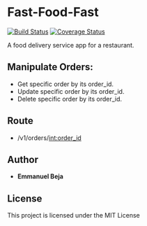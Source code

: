 # Fast-Food-Fast
[![Build Status](https://travis-ci.org/EmmanuelBeja/Fast-Food-Fast.svg?branch=ft-manipulateorder-160341506)](https://travis-ci.org/EmmanuelBeja/Fast-Food-Fast) [![Coverage Status](https://coveralls.io/repos/github/EmmanuelBeja/Fast-Food-Fast/badge.svg?branch=ft-manipulateorder-160341506)](https://coveralls.io/github/EmmanuelBeja/Fast-Food-Fast?branch=ft-manipulateorder-160341506)

A food delivery service app for a restaurant.

## Manipulate Orders:

 - Get specific order by its order_id.
 - Update specific order by its order_id.
 - Delete specific order by its order_id.


## Route

 - /v1/orders/<int:order_id>

## Author

* **Emmanuel Beja**


## License

This project is licensed under the MIT License
